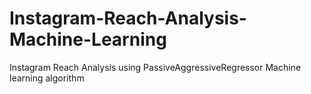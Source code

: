 # Instagram-Reach-Analysis-Machine-Learning
Instagram Reach Analysis using PassiveAggressiveRegressor Machine learning algorithm


